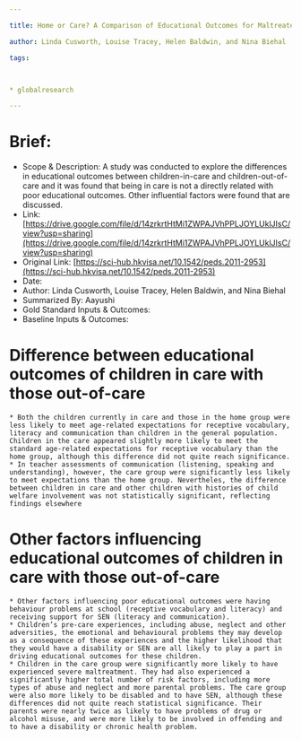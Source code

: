 ```yaml
---

title: Home or Care? A Comparison of Educational Outcomes for Maltreated Children

author: Linda Cusworth, Louise Tracey, Helen Baldwin, and Nina Biehal

tags: 



* globalresearch

---
```



# Brief:



* Scope & Description: A study was conducted to explore the differences in educational outcomes between children-in-care and children-out-of-care and it was found that being in care is not a directly related with poor educational outcomes. Other influential factors were found that are discussed. 
* Link: [https://drive.google.com/file/d/14zrkrtHtMi1ZWPAJVhPPLJOYLUklJIsC/view?usp=sharing](https://drive.google.com/file/d/14zrkrtHtMi1ZWPAJVhPPLJOYLUklJIsC/view?usp=sharing) 
* Original Link: [https://sci-hub.hkvisa.net/10.1542/peds.2011-2953](https://sci-hub.hkvisa.net/10.1542/peds.2011-2953) 
* Date: 
* Author: Linda Cusworth, Louise Tracey, Helen Baldwin, and Nina Biehal
* Summarized By: Aayushi
* Gold Standard Inputs & Outcomes: 
* Baseline Inputs & Outcomes:  


# Difference between educational outcomes of children in care with those out-of-care



    * Both the children currently in care and those in the home group were less likely to meet age-related expectations for receptive vocabulary, literacy and communication than children in the general population. Children in the care appeared slightly more likely to meet the standard age-related expectations for receptive vocabulary than the home group, although this difference did not quite reach significance. 
    * In teacher assessments of communication (listening, speaking and understanding), however, the care group were significantly less likely to meet expectations than the home group. Nevertheles, the difference between children in care and other children with histories of child welfare involvement was not statistically significant, reflecting findings elsewhere


# Other factors influencing educational outcomes of children in care with those out-of-care



    * Other factors influencing poor educational outcomes were having behaviour problems at school (receptive vocabulary and literacy) and receiving support for SEN (literacy and communication).
    * Children’s pre-care experiences, including abuse, neglect and other adversities, the emotional and behavioural problems they may develop as a consequence of these experiences and the higher likelihood that they would have a disability or SEN are all likely to play a part in driving educational outcomes for these children.
    * Children in the care group were significantly more likely to have experienced severe maltreatment. They had also experienced a significantly higher total number of risk factors, including more types of abuse and neglect and more parental problems. The care group were also more likely to be disabled and to have SEN, although these differences did not quite reach statistical significance. Their parents were nearly twice as likely to have problems of drug or alcohol misuse, and were more likely to be involved in offending and to have a disability or chronic health problem.	